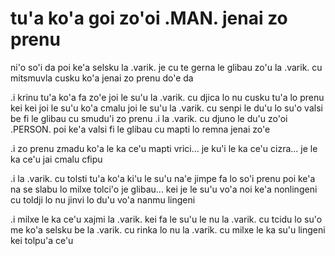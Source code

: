 # tu'a ko'a goi zo'oi .MAN. jenai zo prenu
ni'o so'i da poi ke'a selsku la .varik. je cu te gerna le glibau zo'u la .varik. cu mitsmuvla cusku ko'a jenai zo prenu do'e da

.i krinu tu'a ko'a fa zo'e joi le su'u la .varik. cu djica lo nu cusku tu'a lo prenu kei kei joi le su'u ko'a cmalu joi le su'u la .varik. cu senpi le du'u lo su'o valsi be fi le glibau cu smudu'i zo prenu  .i la .varik. cu djuno le du'u zo'oi .PERSON. poi ke'a valsi fi le glibau cu mapti lo remna jenai zo'e

.i zo prenu zmadu ko'a le ka ce'u mapti vrici... je ku'i le ka ce'u cizra... je le ka ce'u jai cmalu cfipu

.i la .varik. cu tolsti tu'a ko'a ki'u le su'u na'e jimpe fa lo so'i prenu poi ke'a na se slabu lo milxe tolci'o je glibau... kei je le su'u vo'a noi ke'a nonlingeni cu toldji lo nu jinvi lo du'u vo'a nanmu lingeni

.i milxe le ka ce'u xajmi la .varik. kei fa le su'u le nu la .varik. cu tcidu lo su'o me ko'a selsku be la .varik. cu rinka lo nu la .varik. cu milxe le ka su'u lingeni kei tolpu'a ce'u
